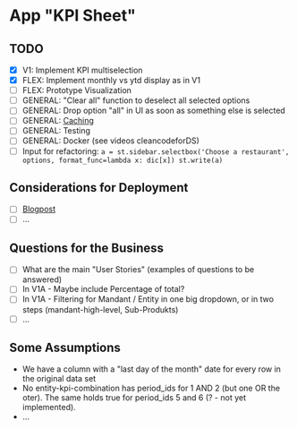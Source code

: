 # App "KPI Sheet"

## TODO

- [x] V1: Implement KPI multiselection
- [x] FLEX: Implement monthly vs ytd display as in V1
- [ ] FLEX: Prototype Visualization
- [ ] GENERAL: "Clear all" function to deselect all selected options
- [ ] GENERAL: Drop option "all" in UI as soon as something else is selected
- [ ] GENERAL: [Caching](https://docs.streamlit.io/en/stable/caching.html#example-4-when-an-inner-function-changes)
- [ ] GENERAL: Testing
- [ ] GENERAL: Docker (see videos cleancodeforDS)
- [ ] Input for refactoring: ```a = st.sidebar.selectbox('Choose a restaurant', options, format_func=lambda x: dic[x]) st.write(a)```

## Considerations for Deployment

- [ ] [Blogpost](https://towardsdatascience.com/sharing-streamlit-apps-securely-with-your-clients-a34bf0f9e00c)
- [ ] ...

## Questions for the Business

- [ ] What are the main "User Stories" (examples of questions to be answered)
- [ ] In V1A - Maybe include Percentage of total?
- [ ] In V1A - Filtering for Mandant / Entity in one big dropdown, or in two steps (mandant-high-level, Sub-Produkts)
- [ ] ...

## Some Assumptions

- We have a column with a "last day of the month" date for every row in the original data set
- No entity-kpi-combination has period_ids for 1 AND 2 (but one OR the oter). The same holds true for period_ids 5 and 6 (? - not yet implemented).
- ...
